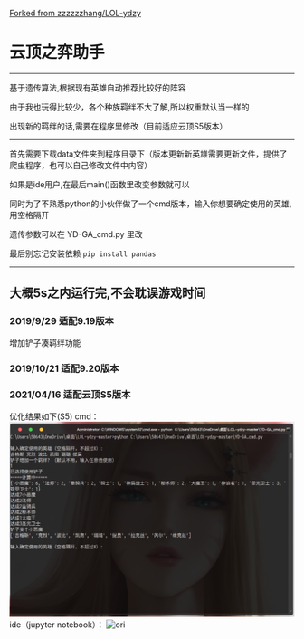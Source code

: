 [Forked from zzzzzzhang/LOL-ydzy](https://github.com/zzzzzzhang/LOL-ydzy "复刻自zzzzzzhang/LOL-ydzy")

# 云顶之弈助手
---
基于遗传算法,根据现有英雄自动推荐比较好的阵容

由于我也玩得比较少，各个种族羁绊不大了解,所以权重默认当一样的


出现新的羁绊的话,需要在程序里修改（目前适应云顶S5版本）

---
首先需要下载data文件夹到程序目录下（版本更新新英雄需要更新文件，提供了爬虫程序，也可以自己修改文件中内容）

如果是ide用户,在最后main()函数里改变参数就可以

同时为了不熟悉python的小伙伴做了一个cmd版本，输入你想要确定使用的英雄,用空格隔开

遗传参数可以在 YD-GA_cmd.py 里改

最后别忘记安装依赖  ``pip install pandas``

---
大概5s之内运行完,不会耽误游戏时间
---
### 2019/9/29 适配9.19版本
增加铲子凑羁绊功能

### 2019/10/21 适配9.20版本

### 2021/04/16 适配云顶S5版本

优化结果如下(S5)
cmd：
![ori](https://raw.githubusercontent.com/rygtx/LOL-ydzy/master/figure/figure_cmd_s5.png)
ide（jupyter notebook）：
![ori](https://raw.githubusercontent.com/zzzzzzhang/LOL-ydzy/master/figure/figure_ide.png)
